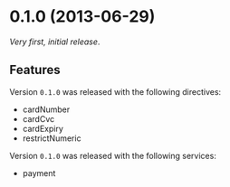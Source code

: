 # 0.1.0 (2013-06-29)

_Very first, initial release_.

## Features

Version `0.1.0` was released with the following directives:

* cardNumber
* cardCvc
* cardExpiry
* restrictNumeric

Version `0.1.0` was released with the following services:

* payment
